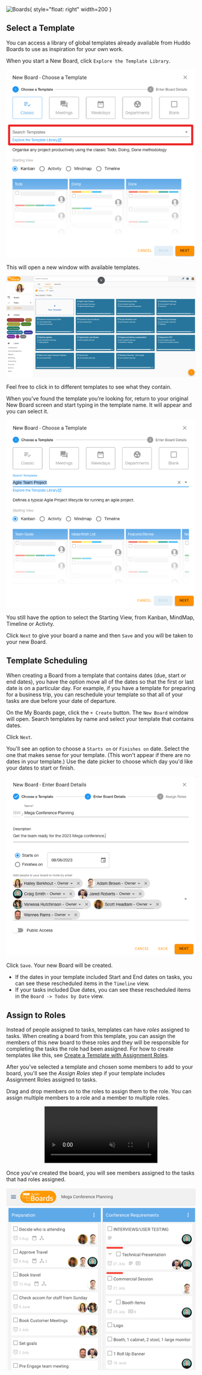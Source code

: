 ![Boards](../../assets/images/boards-logo.jpg){ style="float: right" width=200 }

## Select a Template

You can access a library of global templates already available from Huddo Boards to use as inspiration for your own work.

When you start a New Board, click `Explore the Template Library`.

![Explore the Template Library](./globaltemplates1.png)

This will open a new window with available templates.

![available templates](./globaltemplates2.png)

Feel free to click in to different templates to see what they contain.

When you’ve found the template you’re looking for, return to your original New Board screen and start typing in the template name. It will appear and you can select it.

![template selected](./template-selected.png)

You still have the option to select the Starting View, from Kanban, MindMap, Timeline or Activty.

Click `Next` to give your board a name and then `Save` and you will be taken to your new Board.

## Template Scheduling

When creating a Board from a template that contains dates (due, start or end dates), you have the option move all of the dates so that the first or last date is on a particular day. For example, if you have a template for preparing for a business trip, you can reschedule your template so that all of your tasks are due before your date of departure.

On the My Boards page, click the `+ Create` button. The `New Board` window will open. Search templates by name and select your template that contains dates.

Click `Next`.

You'll see an option to choose a `Starts on` or `Finishes on` date. Select the one that makes sense for your template. (This won't appear if there are no dates in your template.) Use the date picker to choose which day you'd like your dates to start or finish.

![reschedule](./reschedule.png)

Click `Save`. Your new Board will be created.

-   If the dates in your template included Start and End dates on tasks, you can see these rescheduled items in the `Timeline` view.
-   If your tasks included Due dates, you can see these rescheduled items in the `Board -> Todos by Date` view.

## Assign to Roles

Instead of people assigned to tasks, templates can have _roles_ assigned to tasks. When creating a board from this template, you can assign the members of this new board to these roles and they will be responsible for completing the tasks the role had been assigned. For how to create templates like this, see [Create a Template with Assignment Roles](../assignment-roles/assignment-roles.md#create-a-template-with-assignment-roles).

After you've selected a template and chosen some members to add to your board, you'll see the _Assign Roles_ step if your template includes Assignment Roles assigned to tasks.

Drag and drop members on to the roles to assign them to the role. You can assign multiple members to a role and a member to multiple roles.

<center>
<video autoplay muted loop playsinline preload style="border: 1px lightgrey solid;">
  <source src="/boards/howto/assignment-roles/assign-to-role.webm" type="video/webm">
</video>
</center>

Once you've created the board, you will see members assigned to the tasks that had roles assigned.

![Members assigned to tasks](lists-with-assignments.png)
